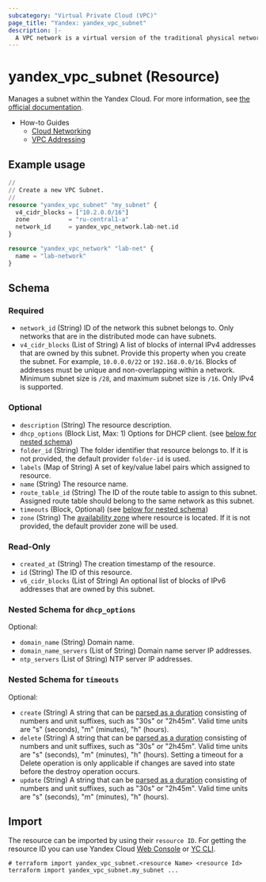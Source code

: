 ```yaml
---
subcategory: "Virtual Private Cloud (VPC)"
page_title: "Yandex: yandex_vpc_subnet"
description: |-
  A VPC network is a virtual version of the traditional physical networks that exist within and between physical data centers.
---
```


# yandex_vpc_subnet (Resource)

Manages a subnet within the Yandex Cloud. For more information, see [the official documentation](https://yandex.cloud/docs/vpc/concepts/network#subnet).

* How-to Guides
  * [Cloud Networking](https://yandex.cloud/docs/vpc/)
  * [VPC Addressing](https://yandex.cloud/docs/vpc/concepts/address)

## Example usage

```terraform
//
// Create a new VPC Subnet.
//
resource "yandex_vpc_subnet" "my_subnet" {
  v4_cidr_blocks = ["10.2.0.0/16"]
  zone           = "ru-central1-a"
  network_id     = yandex_vpc_network.lab-net.id
}

resource "yandex_vpc_network" "lab-net" {
  name = "lab-network"
}
```

<!-- schema generated by tfplugindocs -->
## Schema

### Required

- `network_id` (String) ID of the network this subnet belongs to. Only networks that are in the distributed mode can have subnets.
- `v4_cidr_blocks` (List of String) A list of blocks of internal IPv4 addresses that are owned by this subnet. Provide this property when you create the subnet. For example, `10.0.0.0/22` or `192.168.0.0/16`. Blocks of addresses must be unique and non-overlapping within a network. Minimum subnet size is `/28`, and maximum subnet size is `/16`. Only IPv4 is supported.

### Optional

- `description` (String) The resource description.
- `dhcp_options` (Block List, Max: 1) Options for DHCP client. (see [below for nested schema](#nestedblock--dhcp_options))
- `folder_id` (String) The folder identifier that resource belongs to. If it is not provided, the default provider `folder-id` is used.
- `labels` (Map of String) A set of key/value label pairs which assigned to resource.
- `name` (String) The resource name.
- `route_table_id` (String) The ID of the route table to assign to this subnet. Assigned route table should belong to the same network as this subnet.
- `timeouts` (Block, Optional) (see [below for nested schema](#nestedblock--timeouts))
- `zone` (String) The [availability zone](https://yandex.cloud/docs/overview/concepts/geo-scope) where resource is located. If it is not provided, the default provider zone will be used.

### Read-Only

- `created_at` (String) The creation timestamp of the resource.
- `id` (String) The ID of this resource.
- `v6_cidr_blocks` (List of String) An optional list of blocks of IPv6 addresses that are owned by this subnet.

<a id="nestedblock--dhcp_options"></a>
### Nested Schema for `dhcp_options`

Optional:

- `domain_name` (String) Domain name.
- `domain_name_servers` (List of String) Domain name server IP addresses.
- `ntp_servers` (List of String) NTP server IP addresses.


<a id="nestedblock--timeouts"></a>
### Nested Schema for `timeouts`

Optional:

- `create` (String) A string that can be [parsed as a duration](https://pkg.go.dev/time#ParseDuration) consisting of numbers and unit suffixes, such as "30s" or "2h45m". Valid time units are "s" (seconds), "m" (minutes), "h" (hours).
- `delete` (String) A string that can be [parsed as a duration](https://pkg.go.dev/time#ParseDuration) consisting of numbers and unit suffixes, such as "30s" or "2h45m". Valid time units are "s" (seconds), "m" (minutes), "h" (hours). Setting a timeout for a Delete operation is only applicable if changes are saved into state before the destroy operation occurs.
- `update` (String) A string that can be [parsed as a duration](https://pkg.go.dev/time#ParseDuration) consisting of numbers and unit suffixes, such as "30s" or "2h45m". Valid time units are "s" (seconds), "m" (minutes), "h" (hours).

## Import

The resource can be imported by using their `resource ID`. For getting the resource ID you can use Yandex Cloud [Web Console](https://console.yandex.cloud) or [YC CLI](https://yandex.cloud/docs/cli/quickstart).

```shell
# terraform import yandex_vpc_subnet.<resource Name> <resource Id>
terraform import yandex_vpc_subnet.my_subnet ...
```
